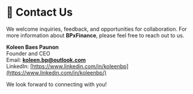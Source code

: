 # 📧 Contact Us

We welcome inquiries, feedback, and opportunities for collaboration. For more information about **BPxFinance**, please feel free to reach out to us.



**Koleen Baes Paunon**\
Founder and CEO\
Email: **koleen.bp@outlook.com**\
LinkedIn: [https://www.linkedin.com/in/koleenbp](https://www.linkedin.com/in/koleenbp/)

We look forward to connecting with you!
